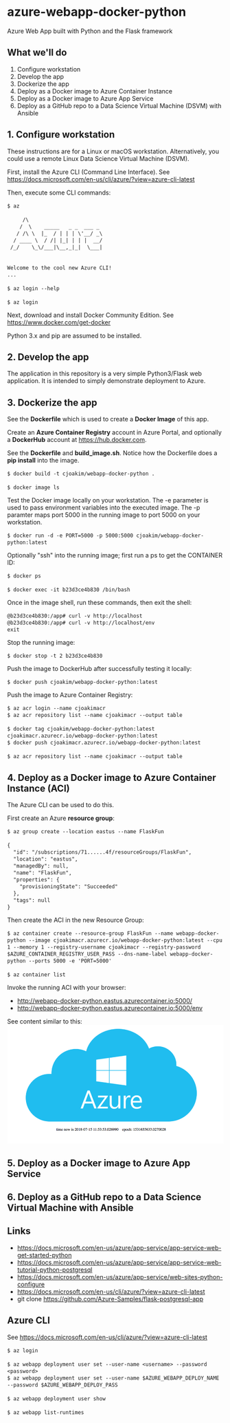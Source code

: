 # azure-webapp-docker-python

Azure Web App built with Python and the Flask framework

## What we'll do

1. Configure workstation
1. Develop the app
1. Dockerize the app
1. Deploy as a Docker image to Azure Container Instance
1. Deploy as a Docker image to Azure App Service
1. Deploy as a GitHub repo to a Data Science Virtual Machine (DSVM) with Ansible

## 1. Configure workstation

These instructions are for a Linux or macOS workstation.
Alternatively, you could use a remote Linux Data Science Virtual Machine (DSVM).

First, install the Azure CLI (Command Line Interface).
See https://docs.microsoft.com/en-us/cli/azure/?view=azure-cli-latest

Then, execute some CLI commands:
```
$ az

     /\
    /  \    _____   _ _  ___ _
   / /\ \  |_  / | | | \'__/ _\
  / ____ \  / /| |_| | | |  __/
 /_/    \_\/___|\__,_|_|  \___|


Welcome to the cool new Azure CLI!
...

$ az login --help

$ az login
```

Next, download and install Docker Community Edition.
See https://www.docker.com/get-docker

Python 3.x and pip are assumed to be installed.

## 2. Develop the app

The application in this repository is a very simple Python3/Flask web application.
It is intended to simply demonstrate deployment to Azure.

## 3. Dockerize the app

See the **Dockerfile** which is used to create a **Docker Image** of this app.

Create an **Azure Container Registry** account in Azure Portal, and optionally
a **DockerHub** account at https://hub.docker.com.

See the **Dockerfile** and **build_image.sh**.
Notice how the Dockerfile does a **pip install** into the image.

```
$ docker build -t cjoakim/webapp-docker-python . 

$ docker image ls
```

Test the Docker image locally on your workstation.  The -e parameter is used to
pass environment variables into the executed image.  The -p paramter maps port
5000 in the running image to port 5000 on your workstation.
```
$ docker run -d -e PORT=5000 -p 5000:5000 cjoakim/webapp-docker-python:latest
```

Optionally "ssh" into the running image; first run a ps to get the CONTAINER ID:
```
$ docker ps

$ docker exec -it b23d3ce4b830 /bin/bash
```

Once in the image shell, run these commands, then exit the shell:
```
@b23d3ce4b830:/app# curl -v http://localhost
@b23d3ce4b830:/app# curl -v http://localhost/env
exit
```

Stop the running image:
```
$ docker stop -t 2 b23d3ce4b830
```

Push the image to DockerHub after successfully testing it locally:
```
$ docker push cjoakim/webapp-docker-python:latest
```

Push the image to Azure Container Registry:
```
$ az acr login --name cjoakimacr
$ az acr repository list --name cjoakimacr --output table

$ docker tag cjoakim/webapp-docker-python:latest cjoakimacr.azurecr.io/webapp-docker-python:latest
$ docker push cjoakimacr.azurecr.io/webapp-docker-python:latest

$ az acr repository list --name cjoakimacr --output table
```

## 4. Deploy as a Docker image to Azure Container Instance (ACI)

The Azure CLI can be used to do this.

First create an Azure **resource group**:
```
$ az group create --location eastus --name FlaskFun

{
  "id": "/subscriptions/71......4f/resourceGroups/FlaskFun",
  "location": "eastus",
  "managedBy": null,
  "name": "FlaskFun",
  "properties": {
    "provisioningState": "Succeeded"
  },
  "tags": null
}
```

Then create the ACI in the new Resource Group:
```
$ az container create --resource-group FlaskFun --name webapp-docker-python --image cjoakimacr.azurecr.io/webapp-docker-python:latest --cpu 1 --memory 1 --registry-username cjoakimacr --registry-password $AZURE_CONTAINER_REGISTRY_USER_PASS --dns-name-label webapp-docker-python --ports 5000 -e 'PORT=5000'

$ az container list
```

Invoke the running ACI with your browser:
- http://webapp-docker-python.eastus.azurecontainer.io:5000/
- http://webapp-docker-python.eastus.azurecontainer.io:5000/env

See content similar to this:
![image 1](img/homepage.png "")

## 5. Deploy as a Docker image to Azure App Service

## 6. Deploy as a GitHub repo to a Data Science Virtual Machine with Ansible

## Links

- https://docs.microsoft.com/en-us/azure/app-service/app-service-web-get-started-python
- https://docs.microsoft.com/en-us/azure/app-service/app-service-web-tutorial-python-postgresql 
- https://docs.microsoft.com/en-us/azure/app-service/web-sites-python-configure
- https://docs.microsoft.com/en-us/cli/azure/?view=azure-cli-latest
- git clone https://github.com/Azure-Samples/flask-postgresql-app

## Azure CLI

See https://docs.microsoft.com/en-us/cli/azure/?view=azure-cli-latest

```
$ az login

$ az webapp deployment user set --user-name <username> --password <password>
$ az webapp deployment user set --user-name $AZURE_WEBAPP_DEPLOY_NAME --password $AZURE_WEBAPP_DEPLOY_PASS

$ az webapp deployment user show

$ az webapp list-runtimes


```